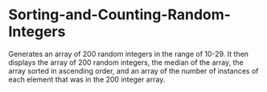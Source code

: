 # Sorting-and-Counting-Random-Integers
Generates an array of 200 random integers in the range of 10-29. It then displays the array of 200 random integers, the median of the array, the array sorted in ascending order, and an array of the number of instances of each element that was in the 200 integer array. 
